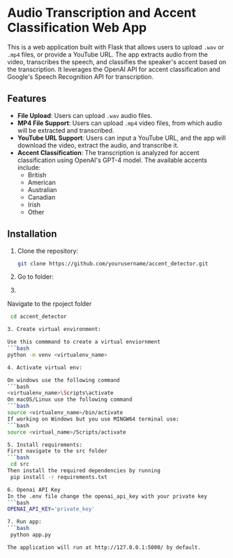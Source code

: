 # Audio Transcription and Accent Classification Web App

This is a web application built with Flask that allows users to upload `.wav` or `.mp4` files, or provide a YouTube URL. The app extracts audio from the video, transcribes the speech, and classifies the speaker's accent based on the transcription. It leverages the OpenAI API for accent classification and Google's Speech Recognition API for transcription.

## Features
- **File Upload**: Users can upload `.wav` audio files.
- **MP4 File Support**: Users can upload `.mp4` video files, from which audio will be extracted and transcribed.
- **YouTube URL Support**: Users can input a YouTube URL, and the app will download the video, extract the audio, and transcribe it.
- **Accent Classification**: The transcription is analyzed for accent classification using OpenAI's GPT-4 model. The available accents include:
  - British
  - American
  - Australian
  - Canadian
  - Irish
  - Other

## Installation

1. Clone the repository:

   ```bash
   git clone https://github.com/yourusername/accent_detector.git

2. Go to folder:
3. 
Navigate to the rpoject folder
  ```bash
   cd accent_detector

3. Create virtual environment:

Use this commmand to create a virtual enviornment
  ```bash
  python -m venv <virtualenv_name>

4. Activate virtual env:

On windows use the following command
  ```bash
  <virtualenv_name>\Scripts\activate
On macOS/Linux use the following command
  ```bash
source <virtualenv_name>/bin/activate
If working on Windows but you use MINGW64 terminal use:
  ```bash
source <virtual_name>/Scripts/activate

5. Install requirements:
First navigate to the src folder
  ```bash
   cd src
Then install the required dependencies by running
   pip install -r requirements.txt

6. Openai API Key
 In the .env file change the openai_api_key with your private key
  ```bash
  OPENAI_API_KEY='private_key'

7. Run app:
  ```bash
   python app.py

The application will run at http://127.0.0.1:5000/ by default.
   
